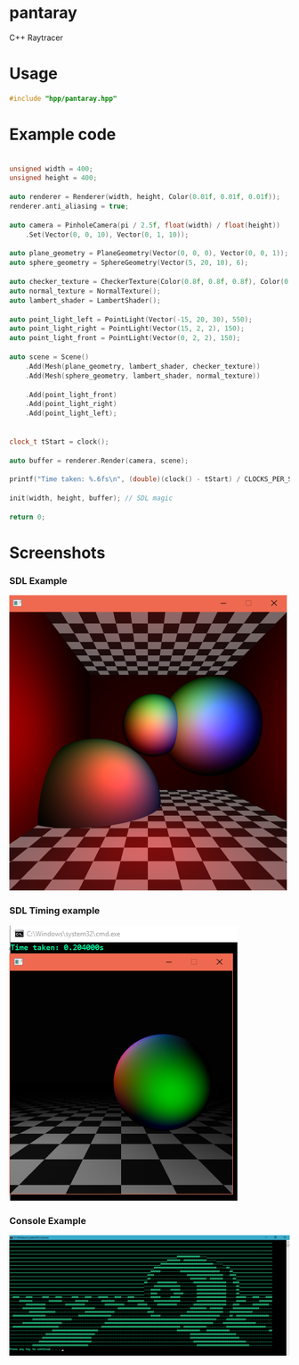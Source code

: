 # pantaray
C++ Raytracer

# Usage
```cpp
#include "hpp/pantaray.hpp"
```

# Example code

```cpp

unsigned width = 400;
unsigned height = 400;

auto renderer = Renderer(width, height, Color(0.01f, 0.01f, 0.01f));
renderer.anti_aliasing = true;

auto camera = PinholeCamera(pi / 2.5f, float(width) / float(height))
    .Set(Vector(0, 0, 10), Vector(0, 1, 10));

auto plane_geometry = PlaneGeometry(Vector(0, 0, 0), Vector(0, 0, 1));
auto sphere_geometry = SphereGeometry(Vector(5, 20, 10), 6);

auto checker_texture = CheckerTexture(Color(0.8f, 0.8f, 0.8f), Color(0.1f, 0.1f, 0.1f));
auto normal_texture = NormalTexture();
auto lambert_shader = LambertShader();

auto point_light_left = PointLight(Vector(-15, 20, 30), 550);
auto point_light_right = PointLight(Vector(15, 2, 2), 150);
auto point_light_front = PointLight(Vector(0, 2, 2), 150);

auto scene = Scene()
    .Add(Mesh(plane_geometry, lambert_shader, checker_texture))
    .Add(Mesh(sphere_geometry, lambert_shader, normal_texture))

    .Add(point_light_front)
    .Add(point_light_right)
    .Add(point_light_left);

    
clock_t tStart = clock();

auto buffer = renderer.Render(camera, scene);

printf("Time taken: %.6fs\n", (double)(clock() - tStart) / CLOCKS_PER_SEC);

init(width, height, buffer); // SDL magic

return 0;

```


# Screenshots

### SDL Example
![sdl example](assets/sdl_example_anti_aliasing.png)

### SDL Timing example
![sdl timing exmaple](assets/sdl_example_timing.png)

### Console Example
![console example](assets/console_example.png)

